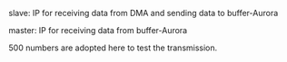 slave: IP for receiving data from DMA and sending data to buffer-Aurora

master: IP for receiving data from buffer-Aurora

500 numbers are adopted here to test the transmission.
